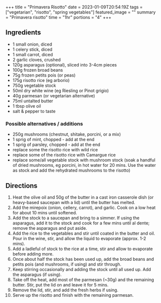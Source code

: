 +++
title = "Primavera Risotto"
date = 2023-01-09T20:54:19Z
tags = ["vegetarian", "risotto", "spring vegetables"]
featured_image = ""
summary = "Primavera risotto"
time = "1hr"
portions = "4"
+++

## Ingredients
- 1 small onion, diced 
- 1 celery stick, diced
- 1 small carrot, diced
- 2 garlic cloves, crushed 
- 120g asparagus (optional), sliced into 3-4cm pieces
- 100g frozen broad beans
- 75g frozen petits pois (or peas)
- 175g risotto rice (eg arborio)
- 750g vegetable stock
- 50ml dry white wine (eg Riesling or Pinot grigio)
- 40g parmesan (or vegetarian alternative) 
- 75ml untalted butter
- 1 tbsp olive oil
- salt & pepper to taste

### Possible alternatives / additions
- 250g mushrooms (chestnut, shitake, porcini, or a mix)
- 1 sprig of mint, chopped - add at the end
- 1 sprig of parsley, chopped - add at the end
- replace some the risotto rice with wild rice
- replace some of the risotto rice with Camargue rice 
- replace some/all vegetable stock with mushroom stock (soak a handful of dried mushrooms, eg porcini, in hot water for 20 mins. Use the water as stock and add the rehydrated mushrooms to the risotto)

## Directions
1. Heat the olive oil and 50g of the butter in a cast iron casserole dish (or heavy-based saucepan with a lid) until the butter has melted.
2. Add the mirepoix (onion, cellery, carrot), and garlic. Cook on a low heat for about 10 mins until softened.
3. Add the stock to a saucepan and bring to a simmer. If using the asparagus, add it to the stock and cook for a few mins until al dente; remove the asparagus and put aside.
4. Add the rice to the vegetables and stir until coated in the butter and oil. Pour in the wine, stir, and allow the liquid to evaporate (approx. 1-2 mins).
5. Add a ladleful of stock to the rice at a time, stir and allow to evaporate before adding more.   
6. Once about half the stock has been used up, add the broad beans and petits pois (and mushrooms, if using) and stir through.
7. Keep stirring occasionally and adding the stock until all used up. Add the asparagus (if using).
8. Take off the heat, add most of the parmesan (~30g) and the remaining butter. Stir, put the lid on and leave it for 5 mins.
9. Remove the lid, stir, and add the fresh herbs if using.
10. Serve up the risotto and finish with the remaining parmesan.  
